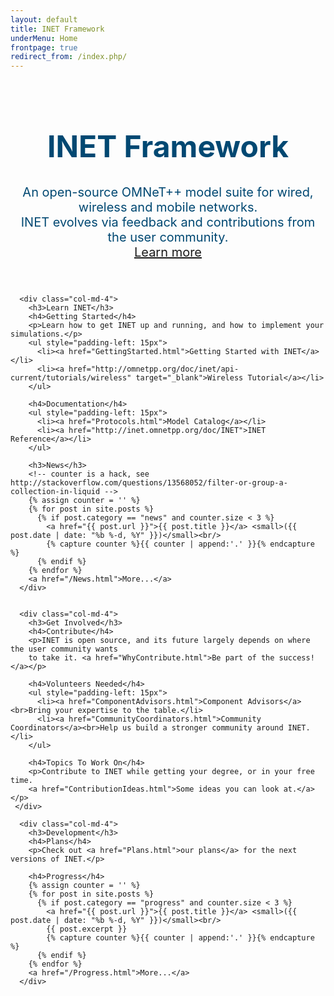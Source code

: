 ```yaml
---
layout: default
title: INET Framework
underMenu: Home
frontpage: true
redirect_from: /index.php/
---
```


<header>
<div class="jumbotron" style="background-image: url('images/bg.svg'); background-repeat: repeat">
  <div class="container">
    <div style="height: 10px"></div>
    <h1 style="color: #014872; font-size: 48px">INET Framework</h1>
    <p style="color: #014872; font-size: 20px">
      An open-source OMNeT++ model suite for wired, wireless and mobile networks.<br>
      INET evolves via feedback and contributions from the user community.<br>
      <a class="btn btn-primary" style="margin-top: 1em" href="Introduction.html">Learn more</a>
    </p>
  </div>
</div>
</header>

<div class="container">
  <div class="row">

      <div class="col-md-4">
        <h3>Learn INET</h3>
        <h4>Getting Started</h4>
        <p>Learn how to get INET up and running, and how to implement your simulations.</p>
        <ul style="padding-left: 15px">
          <li><a href="GettingStarted.html">Getting Started with INET</a></li>
          <li><a href="http://omnetpp.org/doc/inet/api-current/tutorials/wireless" target="_blank">Wireless Tutorial</a></li>
        </ul>

        <h4>Documentation</h4>
        <ul style="padding-left: 15px">
          <li><a href="Protocols.html">Model Catalog</a></li>
          <li><a href="http://inet.omnetpp.org/doc/INET">INET Reference</a></li>
        </ul>

        <h3>News</h3>
        <!-- counter is a hack, see http://stackoverflow.com/questions/13568052/filter-or-group-a-collection-in-liquid -->
        {% assign counter = '' %}
        {% for post in site.posts %}
          {% if post.category == "news" and counter.size < 3 %}
            <a href="{{ post.url }}">{{ post.title }}</a> <small>({{ post.date | date: "%b %-d, %Y" }})</small><br/>
            {% capture counter %}{{ counter | append:'.' }}{% endcapture %}
          {% endif %}
        {% endfor %}
        <a href="/News.html">More...</a>
      </div>


      <div class="col-md-4">
        <h3>Get Involved</h3>
        <h4>Contribute</h4>
        <p>INET is open source, and its future largely depends on where the user community wants
        to take it. <a href="WhyContribute.html">Be part of the success!</a></p>

        <h4>Volunteers Needed</h4>
        <ul style="padding-left: 15px">
          <li><a href="ComponentAdvisors.html">Component Advisors</a><br>Bring your expertise to the table.</li>
          <li><a href="CommunityCoordinators.html">Community Coordinators</a><br>Help us build a stronger community around INET.</li>
        </ul>

        <h4>Topics To Work On</h4>
        <p>Contribute to INET while getting your degree, or in your free time.
        <a href="ContributionIdeas.html">Some ideas you can look at.</a></p>
     </div>

      <div class="col-md-4">
        <h3>Development</h3>
        <h4>Plans</h4>
        <p>Check out <a href="Plans.html">our plans</a> for the next versions of INET.</p>

        <h4>Progress</h4>
        {% assign counter = '' %}
        {% for post in site.posts %}
          {% if post.category == "progress" and counter.size < 3 %}
            <a href="{{ post.url }}">{{ post.title }}</a> <small>({{ post.date | date: "%b %-d, %Y" }})</small><br/>
            {{ post.excerpt }}
            {% capture counter %}{{ counter | append:'.' }}{% endcapture %}
          {% endif %}
        {% endfor %}
        <a href="/Progress.html">More...</a>
      </div>
  </div>

</div>
